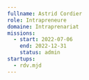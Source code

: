 ```yaml
---
fullname: Astrid Cordier
role: Intrapreneure
domaine: Intraprenariat
missions:
  - start: 2022-07-06
    end: 2022-12-31
    status: admin
startups:
  - rdv.mjd
---
```



